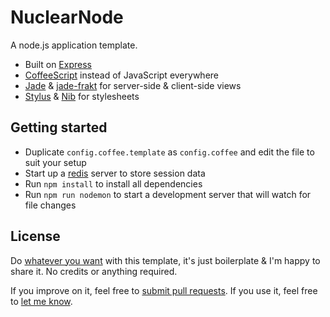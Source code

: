 # NuclearNode

A node.js application template.

 * Built on [Express](http://expressjs.com/)
 * [CoffeeScript](http://coffeescript.org/) instead of JavaScript everywhere
 * [Jade](http://jade-lang.com/) & [jade-frakt](https://github.com/brikteknologier/jade-frakt) for server-side & client-side views
 * [Stylus](http://learnboost.github.io/stylus/) & [Nib](https://github.com/visionmedia/nib) for stylesheets

## Getting started

 * Duplicate ``config.coffee.template`` as ``config.coffee`` and edit the file to suit your setup
 * Start up a [redis](http://redis.io/download) server to store session data
 * Run ``npm install`` to install all dependencies
 * Run ``npm run nodemon`` to start a development server that will watch for file changes

## License

Do [whatever you want](http://www.wtfpl.net/) with this template, it's just boilerplate & I'm happy to share it. No credits or anything required.

If you improve on it, feel free to [submit pull requests](https://bitbucket.org/sparklinlabs/nuclearnode/). If you use it, feel free to [let me know](https://twitter.com/elisee).